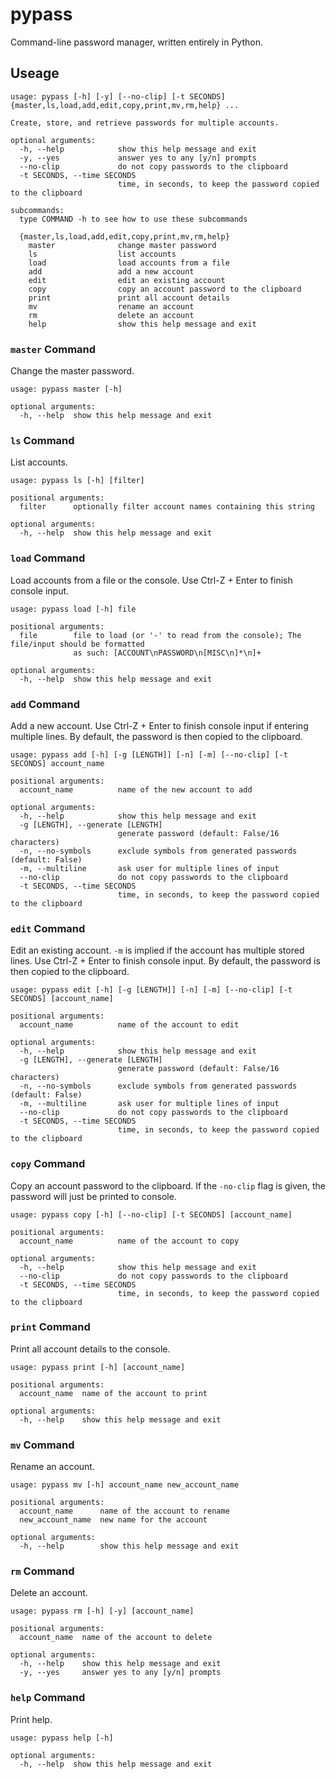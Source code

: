 # pypass
Command-line password manager, written entirely in Python.

## Useage

```
usage: pypass [-h] [-y] [--no-clip] [-t SECONDS] {master,ls,load,add,edit,copy,print,mv,rm,help} ...

Create, store, and retrieve passwords for multiple accounts.

optional arguments:
  -h, --help            show this help message and exit
  -y, --yes             answer yes to any [y/n] prompts
  --no-clip             do not copy passwords to the clipboard
  -t SECONDS, --time SECONDS
                        time, in seconds, to keep the password copied to the clipboard

subcommands:
  type COMMAND -h to see how to use these subcommands

  {master,ls,load,add,edit,copy,print,mv,rm,help}
    master              change master password
    ls                  list accounts
    load                load accounts from a file
    add                 add a new account
    edit                edit an existing account
    copy                copy an account password to the clipboard
    print               print all account details
    mv                  rename an account
    rm                  delete an account
    help                show this help message and exit
```

### `master` Command

Change the master password. 
```
usage: pypass master [-h]

optional arguments:
  -h, --help  show this help message and exit
```

### `ls` Command

List accounts.
```
usage: pypass ls [-h] [filter]

positional arguments:
  filter      optionally filter account names containing this string

optional arguments:
  -h, --help  show this help message and exit
```

### `load` Command

Load accounts from a file or the console. Use Ctrl-Z + Enter to finish console input.
```
usage: pypass load [-h] file

positional arguments:
  file        file to load (or '-' to read from the console); The file/input should be formatted
              as such: [ACCOUNT\nPASSWORD\n[MISC\n]*\n]+

optional arguments:
  -h, --help  show this help message and exit
```

### `add` Command

Add a new account. Use Ctrl-Z + Enter to finish console input if entering multiple lines. By default, the password is then copied to the clipboard.
```
usage: pypass add [-h] [-g [LENGTH]] [-n] [-m] [--no-clip] [-t SECONDS] account_name

positional arguments:
  account_name          name of the new account to add

optional arguments:
  -h, --help            show this help message and exit
  -g [LENGTH], --generate [LENGTH]
                        generate password (default: False/16 characters)
  -n, --no-symbols      exclude symbols from generated passwords (default: False)
  -m, --multiline       ask user for multiple lines of input
  --no-clip             do not copy passwords to the clipboard
  -t SECONDS, --time SECONDS
                        time, in seconds, to keep the password copied to the clipboard
```

### `edit` Command

Edit an existing account. `-m` is implied if the account has multiple stored lines. Use Ctrl-Z + Enter to finish console input. By default, the password is then copied to the clipboard.
```
usage: pypass edit [-h] [-g [LENGTH]] [-n] [-m] [--no-clip] [-t SECONDS] [account_name]

positional arguments:
  account_name          name of the account to edit

optional arguments:
  -h, --help            show this help message and exit
  -g [LENGTH], --generate [LENGTH]
                        generate password (default: False/16 characters)
  -n, --no-symbols      exclude symbols from generated passwords (default: False)
  -m, --multiline       ask user for multiple lines of input
  --no-clip             do not copy passwords to the clipboard
  -t SECONDS, --time SECONDS
                        time, in seconds, to keep the password copied to the clipboard
```

### `copy` Command

Copy an account password to the clipboard. If the `-no-clip` flag is given, the password will just be printed to console.
```
usage: pypass copy [-h] [--no-clip] [-t SECONDS] [account_name]

positional arguments:
  account_name          name of the account to copy

optional arguments:
  -h, --help            show this help message and exit
  --no-clip             do not copy passwords to the clipboard
  -t SECONDS, --time SECONDS
                        time, in seconds, to keep the password copied to the clipboard
```

### `print` Command

Print all account details to the console.
```
usage: pypass print [-h] [account_name]

positional arguments:
  account_name  name of the account to print

optional arguments:
  -h, --help    show this help message and exit
```

### `mv` Command

Rename an account.
```
usage: pypass mv [-h] account_name new_account_name

positional arguments:
  account_name      name of the account to rename
  new_account_name  new name for the account

optional arguments:
  -h, --help        show this help message and exit
```

### `rm` Command

Delete an account.
```
usage: pypass rm [-h] [-y] [account_name]

positional arguments:
  account_name  name of the account to delete

optional arguments:
  -h, --help    show this help message and exit
  -y, --yes     answer yes to any [y/n] prompts
```

### `help` Command

Print help.
```
usage: pypass help [-h]

optional arguments:
  -h, --help  show this help message and exit
```